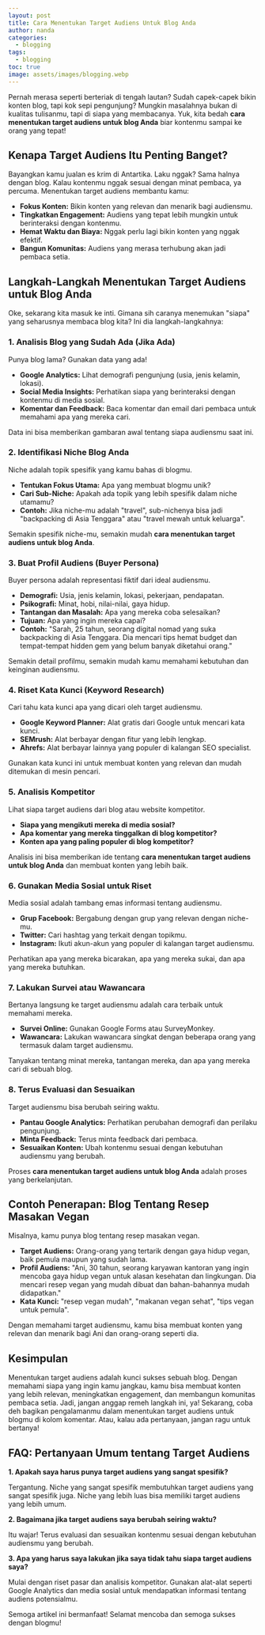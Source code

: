 ```yaml
---
layout: post
title: Cara Menentukan Target Audiens Untuk Blog Anda
author: nanda
categories:
  - blogging
tags:
  - blogging
toc: true
image: assets/images/blogging.webp
---
```



Pernah merasa seperti berteriak di tengah lautan? Sudah capek-capek bikin konten blog, tapi kok sepi pengunjung? Mungkin masalahnya bukan di kualitas tulisanmu, tapi di siapa yang membacanya. Yuk, kita bedah **cara menentukan target audiens untuk blog Anda** biar kontenmu sampai ke orang yang tepat!

## Kenapa Target Audiens Itu Penting Banget?

Bayangkan kamu jualan es krim di Antartika. Laku nggak? Sama halnya dengan blog. Kalau kontenmu nggak sesuai dengan minat pembaca, ya percuma. Menentukan target audiens membantu kamu:

- **Fokus Konten:** Bikin konten yang relevan dan menarik bagi audiensmu.
- **Tingkatkan Engagement:** Audiens yang tepat lebih mungkin untuk berinteraksi dengan kontenmu.
- **Hemat Waktu dan Biaya:** Nggak perlu lagi bikin konten yang nggak efektif.
- **Bangun Komunitas:** Audiens yang merasa terhubung akan jadi pembaca setia.

## Langkah-Langkah Menentukan Target Audiens untuk Blog Anda

Oke, sekarang kita masuk ke inti. Gimana sih caranya menemukan "siapa" yang seharusnya membaca blog kita? Ini dia langkah-langkahnya:

### 1\. Analisis Blog yang Sudah Ada (Jika Ada)

Punya blog lama? Gunakan data yang ada!

- **Google Analytics:** Lihat demografi pengunjung (usia, jenis kelamin, lokasi).
- **Social Media Insights:** Perhatikan siapa yang berinteraksi dengan kontenmu di media sosial.
- **Komentar dan Feedback:** Baca komentar dan email dari pembaca untuk memahami apa yang mereka cari.

Data ini bisa memberikan gambaran awal tentang siapa audiensmu saat ini.

### 2\. Identifikasi Niche Blog Anda

Niche adalah topik spesifik yang kamu bahas di blogmu.

- **Tentukan Fokus Utama:** Apa yang membuat blogmu unik?
- **Cari Sub-Niche:** Apakah ada topik yang lebih spesifik dalam niche utamamu?
- **Contoh:** Jika niche-mu adalah "travel", sub-nichenya bisa jadi "backpacking di Asia Tenggara" atau "travel mewah untuk keluarga".

Semakin spesifik niche-mu, semakin mudah **cara menentukan target audiens untuk blog Anda**.

### 3\. Buat Profil Audiens (Buyer Persona)

Buyer persona adalah representasi fiktif dari ideal audiensmu.

- **Demografi:** Usia, jenis kelamin, lokasi, pekerjaan, pendapatan.
- **Psikografi:** Minat, hobi, nilai-nilai, gaya hidup.
- **Tantangan dan Masalah:** Apa yang mereka coba selesaikan?
- **Tujuan:** Apa yang ingin mereka capai?
- **Contoh:** "Sarah, 25 tahun, seorang digital nomad yang suka backpacking di Asia Tenggara. Dia mencari tips hemat budget dan tempat-tempat hidden gem yang belum banyak diketahui orang."

Semakin detail profilmu, semakin mudah kamu memahami kebutuhan dan keinginan audiensmu.

### 4\. Riset Kata Kunci (Keyword Research)

Cari tahu kata kunci apa yang dicari oleh target audiensmu.

- **Google Keyword Planner:** Alat gratis dari Google untuk mencari kata kunci.
- **SEMrush:** Alat berbayar dengan fitur yang lebih lengkap.
- **Ahrefs:** Alat berbayar lainnya yang populer di kalangan SEO specialist.

Gunakan kata kunci ini untuk membuat konten yang relevan dan mudah ditemukan di mesin pencari.

### 5\. Analisis Kompetitor

Lihat siapa target audiens dari blog atau website kompetitor.

- **Siapa yang mengikuti mereka di media sosial?**
- **Apa komentar yang mereka tinggalkan di blog kompetitor?**
- **Konten apa yang paling populer di blog kompetitor?**

Analisis ini bisa memberikan ide tentang **cara menentukan target audiens untuk blog Anda** dan membuat konten yang lebih baik.

### 6\. Gunakan Media Sosial untuk Riset

Media sosial adalah tambang emas informasi tentang audiensmu.

- **Grup Facebook:** Bergabung dengan grup yang relevan dengan niche-mu.
- **Twitter:** Cari hashtag yang terkait dengan topikmu.
- **Instagram:** Ikuti akun-akun yang populer di kalangan target audiensmu.

Perhatikan apa yang mereka bicarakan, apa yang mereka sukai, dan apa yang mereka butuhkan.

### 7\. Lakukan Survei atau Wawancara

Bertanya langsung ke target audiensmu adalah cara terbaik untuk memahami mereka.

- **Survei Online:** Gunakan Google Forms atau SurveyMonkey.
- **Wawancara:** Lakukan wawancara singkat dengan beberapa orang yang termasuk dalam target audiensmu.

Tanyakan tentang minat mereka, tantangan mereka, dan apa yang mereka cari di sebuah blog.

### 8\. Terus Evaluasi dan Sesuaikan

Target audiensmu bisa berubah seiring waktu.

- **Pantau Google Analytics:** Perhatikan perubahan demografi dan perilaku pengunjung.
- **Minta Feedback:** Terus minta feedback dari pembaca.
- **Sesuaikan Konten:** Ubah kontenmu sesuai dengan kebutuhan audiensmu yang berubah.

Proses **cara menentukan target audiens untuk blog Anda** adalah proses yang berkelanjutan.

## Contoh Penerapan: Blog Tentang Resep Masakan Vegan

Misalnya, kamu punya blog tentang resep masakan vegan.

- **Target Audiens:** Orang-orang yang tertarik dengan gaya hidup vegan, baik pemula maupun yang sudah lama.
- **Profil Audiens:** "Ani, 30 tahun, seorang karyawan kantoran yang ingin mencoba gaya hidup vegan untuk alasan kesehatan dan lingkungan. Dia mencari resep vegan yang mudah dibuat dan bahan-bahannya mudah didapatkan."
- **Kata Kunci:** "resep vegan mudah", "makanan vegan sehat", "tips vegan untuk pemula".

Dengan memahami target audiensmu, kamu bisa membuat konten yang relevan dan menarik bagi Ani dan orang-orang seperti dia.

## Kesimpulan

Menentukan target audiens adalah kunci sukses sebuah blog. Dengan memahami siapa yang ingin kamu jangkau, kamu bisa membuat konten yang lebih relevan, meningkatkan engagement, dan membangun komunitas pembaca setia. Jadi, jangan anggap remeh langkah ini, ya! Sekarang, coba deh bagikan pengalamanmu dalam menentukan target audiens untuk blogmu di kolom komentar. Atau, kalau ada pertanyaan, jangan ragu untuk bertanya!

## FAQ: Pertanyaan Umum tentang Target Audiens

**1\. Apakah saya harus punya target audiens yang sangat spesifik?**

Tergantung. Niche yang sangat spesifik membutuhkan target audiens yang sangat spesifik juga. Niche yang lebih luas bisa memiliki target audiens yang lebih umum.

**2\. Bagaimana jika target audiens saya berubah seiring waktu?**

Itu wajar! Terus evaluasi dan sesuaikan kontenmu sesuai dengan kebutuhan audiensmu yang berubah.

**3\. Apa yang harus saya lakukan jika saya tidak tahu siapa target audiens saya?**

Mulai dengan riset pasar dan analisis kompetitor. Gunakan alat-alat seperti Google Analytics dan media sosial untuk mendapatkan informasi tentang audiens potensialmu.

Semoga artikel ini bermanfaat! Selamat mencoba dan semoga sukses dengan blogmu!
